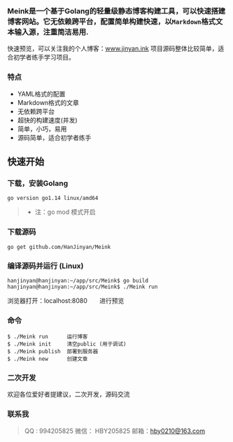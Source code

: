 ### Meink是一个基于Golang的轻量级静态博客构建工具，可以快速搭建博客网站。它无依赖跨平台，配置简单构建快速，以`Markdown`格式文本输入源，注重简洁易用.
快速预览，可以关注我的个人博客：www.jinyan.ink 项目源码整体比较简单，适合初学者练手学习项目。

### 特点
- YAML格式的配置
- Markdown格式的文章
- 无依赖跨平台
- 超快的构建速度(并发)
- 简单，小巧，易用
- 源码简单，适合初学者练手

## 快速开始
### 下载，安装Golang
``` 
go version go1.14 linux/amd64
```

>- 注：go mod 模式开启

### 下载源码
``` 
go get github.com/HanJinyan/Meink
```
### 编译源码并运行 (Linux)
```
hanjinyan@hanjinyan:~/app/src/Meink$ go build
hanjinyan@hanjinyan:~/app/src/Meink$ ./Meink run
```
浏览器打开：localhost:8080　　进行预览


### 命令
    $ ./Meink run      运行博客
    $ ./Meink init     清空public (用于调试)
    $ ./Meink publish  部署到服务器
    $ ./Meink new      创建文章

### 二次开发

 欢迎各位爱好者提建议，二次开发，源码交流
 
### 联系我

> QQ : 994205825
> 微信： HBY205825
> 邮箱：hby0210@163.com